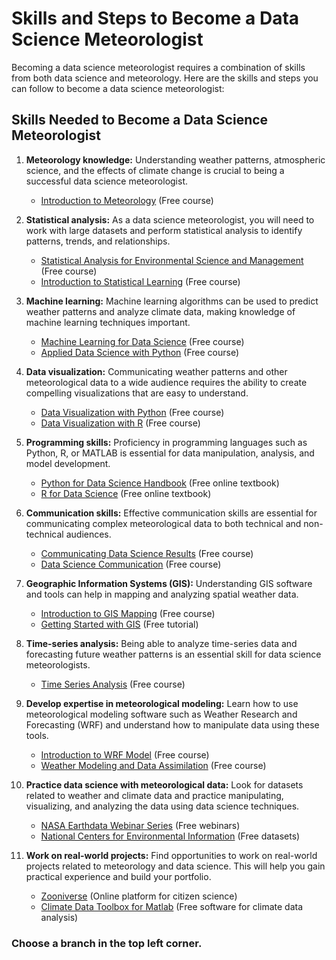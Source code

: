 # Skills and Steps to Become a Data Science Meteorologist

Becoming a data science meteorologist requires a combination of skills from both data science and meteorology. Here are the skills and steps you can follow to become a data science meteorologist:

## Skills Needed to Become a Data Science Meteorologist

1. **Meteorology knowledge:** Understanding weather patterns, atmospheric science, and the effects of climate change is crucial to being a successful data science meteorologist.

    - [Introduction to Meteorology](https://www.meted.ucar.edu/training_module.php?id=276) (Free course)

2. **Statistical analysis:** As a data science meteorologist, you will need to work with large datasets and perform statistical analysis to identify patterns, trends, and relationships.

    - [Statistical Analysis for Environmental Science and Management](https://www.coursera.org/learn/statistical-analysis-environmental-science-management) (Free course)
    - [Introduction to Statistical Learning](https://online.stanford.edu/courses/sohs-ystatslearning-statistical-learning) (Free course)

3. **Machine learning:** Machine learning algorithms can be used to predict weather patterns and analyze climate data, making knowledge of machine learning techniques important.

    - [Machine Learning for Data Science](https://www.coursera.org/learn/machine-learning-data-science) (Free course)
    - [Applied Data Science with Python](https://www.coursera.org/specializations/data-science-python) (Free course)

4. **Data visualization:** Communicating weather patterns and other meteorological data to a wide audience requires the ability to create compelling visualizations that are easy to understand.

    - [Data Visualization with Python](https://www.coursera.org/learn/python-for-data-visualization) (Free course)
    - [Data Visualization with R](https://www.coursera.org/learn/data-visualization) (Free course)

5. **Programming skills:** Proficiency in programming languages such as Python, R, or MATLAB is essential for data manipulation, analysis, and model development.

    - [Python for Data Science Handbook](https://jakevdp.github.io/PythonDataScienceHandbook/) (Free online textbook)
    - [R for Data Science](https://r4ds.had.co.nz/) (Free online textbook)

6. **Communication skills:** Effective communication skills are essential for communicating complex meteorological data to both technical and non-technical audiences.

    - [Communicating Data Science Results](https://www.coursera.org/learn/communicating-data-results) (Free course)
    - [Data Science Communication](https://www.coursera.org/learn/data-science-communication) (Free course)

7. **Geographic Information Systems (GIS):** Understanding GIS software and tools can help in mapping and analyzing spatial weather data.

    - [Introduction to GIS Mapping](https://www.coursera.org/learn/introduction-gis-mapping) (Free course)
    - [Getting Started with GIS](https://www.esri.com/training/catalog/57630434851d31e02a43fc77/getting-started-with-gis/) (Free tutorial)

8. **Time-series analysis:** Being able to analyze time-series data and forecasting future weather patterns is an essential skill for data science meteorologists.

    - [Time Series Analysis](https://www.coursera.org/learn/practical-time-series-analysis) (Free course)

9. **Develop expertise in meteorological modeling:** Learn how to use meteorological modeling software such as Weather Research and Forecasting (WRF) and understand how to manipulate data using these tools.

    - [Introduction to WRF Model](https://www.meted.ucar.edu/training_module.php?id=1352) (Free course)
    - [Weather Modeling and Data Assimilation](https://www.edx.org/course/weather-modeling-and-data-assimilation) (Free course)

10. **Practice data science with meteorological data:** Look for datasets related to weather and climate data and practice manipulating, visualizing, and analyzing the data using data science techniques.

    - [NASA Earthdata Webinar Series](https://earthdata.nasa.gov/learn/webinars) (Free webinars)
    - [National Centers for Environmental Information](https://www.ncei.noaa.gov/data) (Free datasets)

11. **Work on real-world projects:** Find opportunities to work on real-world projects related to meteorology and data science. This will help you gain practical experience and build your portfolio.

    - [Zooniverse](https://www.zooniverse.org/projects?discipline=climate) (Online platform for citizen science)
    - [Climate Data Toolbox for Matlab](https://www.mathworks.com/products/climate-data-toolbox.html) (Free software for climate data analysis)


### Choose a branch in the top left corner.
